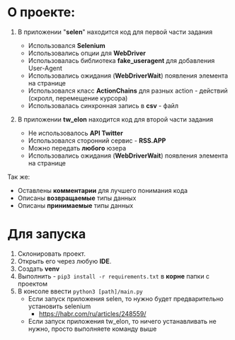 # О проекте:

1. В приложении "**selen**" находится код для первой части задания
	- Использовался **Selenium**
	- Использовались опции для **WebDriver**
	- Использовалась библиотека **fake_useragent** для добавления User-Agent
	- Использовались ожидания (**WebDriverWait**) появления элемента на странице
	- Использовался класс **ActionChains** для разных action - действий (скролл, перемещение курсора)
	- Использовалась синхронная запись в **csv** - файл

2. В приложении **tw_elon** находится код для второй части задания
	- Не использовалось **API Twitter**
	- Использовался сторонний сервис - **RSS.APP**
	- Можно передать **любого** юзера
	- Использовались ожидания (**WebDriverWait**) появления элемента на странице

Так же:
 - Оставлены **комментарии** для лучшего понимания кода
 - Описаны **возвращаемые** типы данных
 - Описаны **принимаемые** типы данных


# Для запуска

1.  Склонировать проект.
2.  Открыть его через любую **IDE**.
3.  Создать **venv** 
4.  Выполнить - `pip3 install -r requirements.txt` в **корне** папки с проектом
5.  В консоле ввести `python3 [path]/main.py`
	- Если запуск приложения selen, то нужно будет предварительно установить selenium 
		- https://habr.com/ru/articles/248559/
	-  Если запуск приложения tw_elon, то ничего устанавливать не нужно, просто выполняете команду выше


